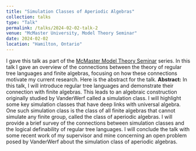 ```yaml
---
title: "Simulation Classes of Aperiodic Algebras"
collection: talks
type: "Talk"
permalink: /talks/2024-02-02-talk-2
venue: "McMaster University, Model Theory Seminar"
date: 2024-02-02
location: "Hamilton, Ontario"
---
```


I gave this talk as part of the [McMaster Model Theory Seminar](https://math.mcmaster.ca/news-events/seminars-colloquia/model-theory-seminar-archive/) series. In this talk I gave an overview of the connections between the theory of regular tree languages and finite algebras, focusing on how these connections motivate my current research. Here is the abstract for the talk.
**Abstract:** In this talk, I will introduce regular tree languages and demonstrate their connection with finite algebras. This leads to an algebraic construction originally studied by VanderWerf called a simulation class. I will highlight some key simulation classes that have deep links with universal algebra. One such simulation class is the class of all finite algebras that cannot simulate any finite group, called the class of aperiodic algebras. I will provide a brief survey of the connections between simulation classes and the logical definability of regular tree languages. I will conclude the talk with some recent work of my supervisor and mine concerning an open problem posed by VanderWerf about the simulation class of aperiodic algebras.

